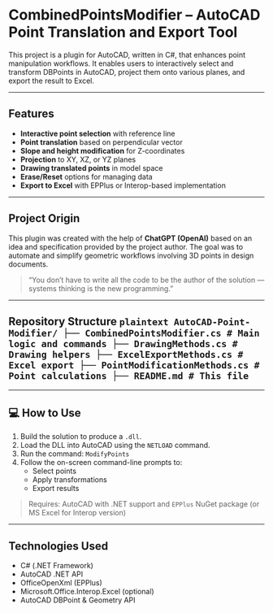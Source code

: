 # CombinedPointsModifier – AutoCAD Point Translation and Export Tool

This project is a plugin for AutoCAD, written in C#, that enhances point manipulation workflows. It enables users to interactively select and transform DBPoints in AutoCAD, project them onto various planes, and export the result to Excel.

---

## Features

- **Interactive point selection** with reference line
- **Point translation** based on perpendicular vector
- **Slope and height modification** for Z-coordinates
- **Projection** to XY, XZ, or YZ planes
- **Drawing translated points** in model space
- **Erase/Reset** options for managing data
- **Export to Excel** with EPPlus or Interop-based implementation

---

## Project Origin

This plugin was created with the help of **ChatGPT (OpenAI)** based on an idea and specification provided by the project author. The goal was to automate and simplify geometric workflows involving 3D points in design documents.

> “You don’t have to write all the code to be the author of the solution — systems thinking is the new programming.”

---

##  Repository Structure ```plaintext AutoCAD-Point-Modifier/ ├── CombinedPointsModifier.cs # Main logic and commands ├── DrawingMethods.cs # Drawing helpers ├── ExcelExportMethods.cs # Excel export ├── PointModificationMethods.cs # Point calculations ├── README.md # This file ```

---

## 💻 How to Use

1. Build the solution to produce a `.dll`.
2. Load the DLL into AutoCAD using the `NETLOAD` command.
3. Run the command: `ModifyPoints`
4. Follow the on-screen command-line prompts to:
   - Select points
   - Apply transformations
   - Export results

> Requires: AutoCAD with .NET support and `EPPlus` NuGet package (or MS Excel for Interop version)

---

## Technologies Used

- C# (.NET Framework)
- AutoCAD .NET API
- OfficeOpenXml (EPPlus)
- Microsoft.Office.Interop.Excel (optional)
- AutoCAD DBPoint & Geometry API



